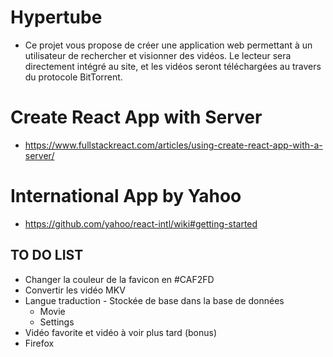 # Hypertube
* Ce projet vous propose de créer une application web permettant à un utilisateur de rechercher et visionner des vidéos. Le lecteur sera directement intégré au site, et les vidéos seront téléchargées au travers du protocole BitTorrent.

# Create React App with Server
* https://www.fullstackreact.com/articles/using-create-react-app-with-a-server/

# International App by Yahoo
* https://github.com/yahoo/react-intl/wiki#getting-started 

## TO DO LIST
* Changer la couleur de la favicon en #CAF2FD
* Convertir les vidéo MKV
* Langue traduction - Stockée de base dans la base de données
  * Movie
  * Settings
* Vidéo favorite et vidéo à voir plus tard (bonus)
* Firefox